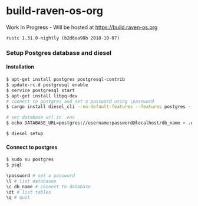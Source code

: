 # build-raven-os-org
Work In Progress - Will be hosted at https://build.raven-os.org

`rustc 1.31.0-nightly (b2d6ea98b 2018-10-07)`

### Setup Postgres database and diesel

#### Installation

```bash
$ apt-get install postgres postgresql-contrib
$ update-rc.d postgresql enable
$ service postgresql start
$ apt-get install libpq-dev
# connect to postgres and set a password using \password
$ cargo install diesel_cli --no-default-features --features postgres --force

# set database url in .env
$ echo DATABASE_URL=postgres://username:password@localhost/db_name > .env

$ diesel setup
```

#### Connect to postgres

```bash
$ sudo su postgres
$ psql

\password # set a password
\l # list databases
\c db_name # connect to database
\dt # list tables
\q # quit
```
